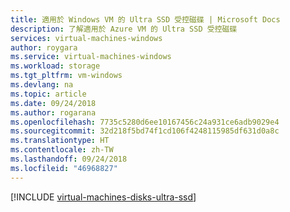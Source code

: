 ```yaml
---
title: 適用於 Windows VM 的 Ultra SSD 受控磁碟 | Microsoft Docs
description: 了解適用於 Azure VM 的 Ultra SSD 受控磁碟
services: virtual-machines-windows
author: roygara
ms.service: virtual-machines-windows
ms.workload: storage
ms.tgt_pltfrm: vm-windows
ms.devlang: na
ms.topic: article
ms.date: 09/24/2018
ms.author: rogarana
ms.openlocfilehash: 7735c5280d6ee10167456c24a931ce6adb9029e4
ms.sourcegitcommit: 32d218f5bd74f1cd106f4248115985df631d0a8c
ms.translationtype: HT
ms.contentlocale: zh-TW
ms.lasthandoff: 09/24/2018
ms.locfileid: "46968827"
---
```

[!INCLUDE [virtual-machines-disks-ultra-ssd](../../../includes/virtual-machines-disks-getting-started-ultra-ssd.md)]